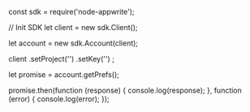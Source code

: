 const sdk = require('node-appwrite');

// Init SDK
let client = new sdk.Client();

let account = new sdk.Account(client);

client
    .setProject('')
    .setKey('')
;

let promise = account.getPrefs();

promise.then(function (response) {
    console.log(response);
}, function (error) {
    console.log(error);
});